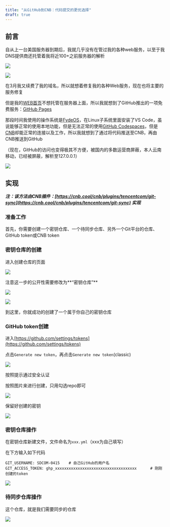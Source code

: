 ```yaml
---
title: "从GitHub到CNB：代码提交的更优选择"
draft: true
---
```


## 前言

自从上一台美国服务器到期后，我就几乎没有在管过我的各种web服务，以至于我DNS提供商还托管着我将近100+之前服务器的解析

![](images/image.png)

![](images/image-1.png)

在3月我又续费了我的域名，所以就想着修复我的各种Web服务，现在也将主要的服务修复

但是我的[WEB首页](https://www.sdcom.asia/)不想托管在服务器上面，所以我就想到了GitHub推出的一项免费服务：[GitHub Pages](https://pages.github.com/)

那段时间我使用的操作系统是[FydeOS](https://fydeos.com/)，在Linux子系统里面安装了VS Code，虽说能够正常的使用本地功能，但是无法正常的使用[GitHub Codespaces](https://docs.github.com/zh/codespaces/about-codespaces/what-are-codespaces)，但是[CNB](https://sdcom.cnstlapy.cn/493.html)却能正常的连接以及工作，所以我就想到了通过将代码推送至CNB，再由CNB推送到GitHub

（现在，GitHub的访问也变得极其不方便，被国内的多数运营商屏蔽，本人云南移动，已经被屏蔽，解析至127.0.0.1）

![](images/1.gif)

## 实现

**_注：该方法由CNB插件：[https://cnb.cool/cnb/plugins/tencentcom/git-sync](https://cnb.cool/cnb/plugins/tencentcom/git-sync) 实现_**

### 准备工作

首先，你需要创建一个密钥仓库、一个待同步仓库、另外一个Git平台的仓库、GitHub token或CNB token

### 密钥仓库的创建

进入创建仓库的页面

![](images/image-2.png)

注意这一步的公开性需要修改为**“密钥仓库”**

![](images/image-3.png)

![](images/image-4.png)

到这里，你就成功的创建了一个属于你自己的密钥仓库

### GitHub token创建

进入[https://github.com/settings/tokens](https://github.com/settings/tokens)

点击`Generate new token`，再点击`Generate new token`(classic)

![](images/image-7.png)

按照提示通过安全认证

按照图片来进行创建，只用勾选repo即可

![](images/image-8.png)

保留好创建的密钥

![](images/image-9.png)

### 密钥仓库操作

在密钥仓库新建文件，文件命名为`xxx.yml`（xxx为自己填写）

在下方输入如下代码

```
GIT_USERNAME: SDCOM-0415    # 自己GitHub的用户名 
GIT_ACCESS_TOKEN: ghp_xxxxxxxxxxxxxxxxxxxxxxxxxxxxxxxxxxxx      # 刚刚创建的token
```

![](images/image-10.png)

### 待同步仓库操作

这个仓库，就是我们需要同步的仓库

![](images/image-5.png)
